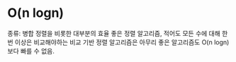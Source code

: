 # O(n logn)

종류: 병합 정렬을 비롯한 대부분의 효율 좋은 정렬 알고리즘, 적어도 모든 수에 대해 한번 이상은 비교해야하는 비교 기반 정렬 알고리즘은 아무리 좋은 알고리즘도 O(n logn)보다 빠를 수 없음.